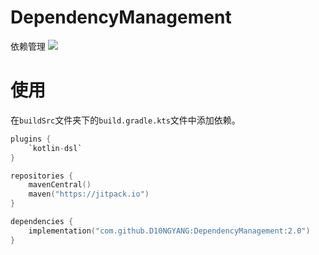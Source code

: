 # DependencyManagement
依赖管理
[![](https://jitpack.io/v/D10NGYANG/DependencyManagement.svg)](https://jitpack.io/#D10NGYANG/DependencyManagement)
# 使用
在`buildSrc`文件夹下的`build.gradle.kts`文件中添加依赖。
```kotlin
plugins {
    `kotlin-dsl`
}

repositories {
    mavenCentral()
    maven("https://jitpack.io")
}

dependencies {
    implementation("com.github.D10NGYANG:DependencyManagement:2.0")
}
```
